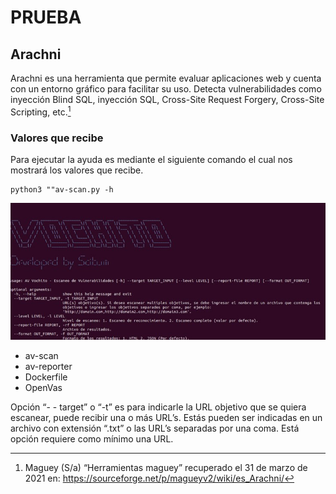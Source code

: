 # PRUEBA
## Arachni

Arachni es una herramienta que permite evaluar aplicaciones web y cuenta con un entorno gráfico para facilitar su uso. Detecta vulnerabilidades como inyección
Blind SQL, inyección SQL, Cross-Site Request Forgery, Cross-Site Scripting, etc.[^2]

[^2]: Maguey (S/a) “Herramientas maguey” recuperado el 31 de marzo de 2021 en: https://sourceforge.net/p/magueyv2/wiki/es_Arachni/

### Valores que recibe

Para ejecutar la ayuda es mediante el siguiente comando el cual nos mostrará los valores que recibe.

```
python3 ""av-scan.py -h
```

<div align="center"><img src="Media/av-scan-ayuda.jpg"></div>

- av-scan
- av-reporter
- Dockerfile
- OpenVas

Opción “- - target” o “-t” es para indicarle la URL objetivo que se quiera escanear, puede recibir una o más URL’s. Estás pueden ser indicadas en un archivo
con extensión “.txt” o las URL’s separadas por una coma. Está opción requiere como mínimo una URL.
